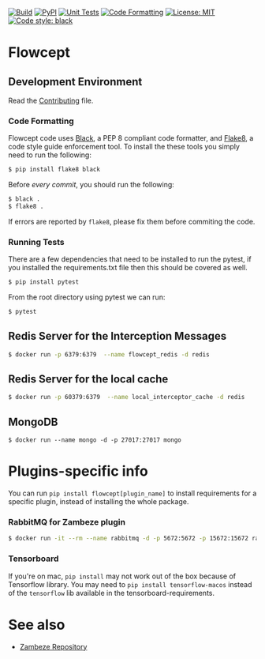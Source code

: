 [![Build](https://github.com/ORNL/flowcept/actions/workflows/create-release-n-publish.yml/badge.svg)](https://github.com/ORNL/flowcept/actions/workflows/create-release-n-publish.yml)
[![PyPI](https://badge.fury.io/py/flowcept.svg)](https://pypi.org/project/flowcept)
[![Unit Tests](https://github.com/ORNL/flowcept/actions/workflows/run-unit-tests.yml/badge.svg)](https://github.com/ORNL/flowcept/actions/workflows/run-unit-tests.yml)
[![Code Formatting](https://github.com/ORNL/flowcept/actions/workflows/code-formatting.yml/badge.svg)](https://github.com/ORNL/flowcept/actions/workflows/code-formatting.yml)
[![License: MIT](https://img.shields.io/github/license/ORNL/flowcept)](LICENSE)
[![Code style: black](https://img.shields.io/badge/code%20style-black-000000.svg)](https://github.com/psf/black)

# Flowcept

## Development Environment

Read the [Contributing](CONTRIBUTING.md) file.

### Code Formatting

Flowcept code uses [Black](https://github.com/psf/black), a PEP 8 compliant code formatter, and 
[Flake8](https://github.com/pycqa/flake8), a code style guide enforcement tool. To install the
these tools you simply need to run the following:

```bash
$ pip install flake8 black
```

Before _every commit_, you should run the following:

```bash
$ black .
$ flake8 .
```

If errors are reported by `flake8`, please fix them before commiting the code.

### Running Tests

There are a few dependencies that need to be installed to run the pytest, if you installed the requirements.txt file then this should be covered as well.
```bash
$ pip install pytest
```

From the root directory using pytest we can run:

```bash
$ pytest
```

## Redis Server for the Interception Messages 
```bash
$ docker run -p 6379:6379  --name flowcept_redis -d redis
```

## Redis Server for the local cache 
```bash
$ docker run -p 60379:6379  --name local_interceptor_cache -d redis
```




## MongoDB
```
$ docker run --name mongo -d -p 27017:27017 mongo
```

# Plugins-specific info

You can run `pip install flowcept[plugin_name]` to install requirements for a specific plugin, instead of installing the
whole package.

### RabbitMQ for Zambeze plugin
```bash
$ docker run -it --rm --name rabbitmq -d -p 5672:5672 -p 15672:15672 rabbitmq:3.11-management
```

### Tensorboard

If you're on mac, `pip install` may not work out of the box because of Tensorflow library. 
You may need to `pip install tensorflow-macos` instead of the `tensorflow` lib available in the tensorboard-requirements.



# See also

- [Zambeze Repository](https://github.com/ORNL/zambeze)